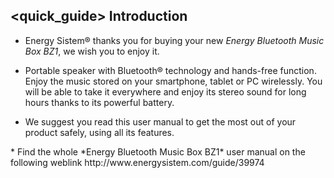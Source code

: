 ## <quick_guide> Introduction

* Energy Sistem® thanks you for buying your new *Energy Bluetooth Music Box BZ1*, we wish you to enjoy it.
* Portable speaker with Bluetooth® technology and hands-free function. Enjoy the music stored on your smartphone, tablet or PC wirelessly. You will be able to take it everywhere and enjoy its stereo sound for long hours thanks to its powerful battery.

* We suggest you read this user manual to get the most out of your product safely, using all its features.
<unique> 
* Find the whole *Energy Bluetooth Music Box BZ1* user manual on the following weblink  http://www.energysistem.com/guide/39974 </unique> </quick_guide>
